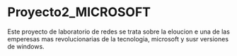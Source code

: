 # Proyecto2_MICROSOFT
Este proyecto de laboratorio de redes se trata sobre la eloucion e una de las emperesas mas revolucionarias de la tecnologia, microsoft y susr versiones de windows.
